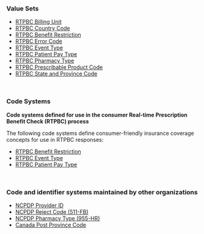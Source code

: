 ### Value Sets

- [RTPBC Billing Unit](ValueSet-rtpbc-billing-unit.html)
- [RTPBC Country Code](ValueSet-rtpbc-country-code.html)
- [RTPBC Benefit Restriction](ValueSet-rtpbc-benefit-restriction.html)
- [RTPBC Error Code](ValueSet-rtpbc-error-code.html)
- [RTPBC Event Type](ValueSet-rtpbc-event-type.html)
- [RTPBC Patient Pay Type](ValueSet-rtpbc-patient-pay-type.html)
- [RTPBC Pharmacy Type](ValueSet-rtpbc-pharmacy-type.html)
- [RTPBC Prescribable Product Code](ValueSet-rtpbc-prescribable-product-code.html)
- [RTPBC State and Province Code](ValueSet-rtpbc-state-and-province-code.html)

<br>

### Code Systems

**Code systems defined for use in the consumer Real-time Prescription Benefit Check (RTPBC) process**

The following code systems define consumer-friendly insurance coverage concepts for use in RTPBC responses: 
- [RTPBC Benefit Restriction](CodeSystem-rtpbc-benefit-restriction.html)
- [RTPBC Event Type](CodeSystem-rtpbc-event-type.html)
- [RTPBC Patient Pay Type](CodeSystem-rtpbc-patient-pay-type.html)

<br>

### Code and identifier systems maintained by other organizations

- [NCPDP Provider ID](https://terminology.hl7.org/CodeSystem-NCPDPProviderIdentificationNumber.html)
- [NCPDP Reject Code (511-FB)](https://terminology.hl7.org/CodeSystem-NCPDPRejectCode.html)
- [NCPDP Pharmacy Type (955-HR)](https://terminology.hl7.org/CodeSystem-NCPDPPharmacyType.html)
- [Canada Post Province Code](https://terminology.hl7.org/CodeSystem-CanadaProvinceCodes.html)


<br><br>


